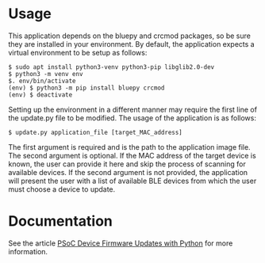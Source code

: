 # Usage

This application depends on the bluepy and crcmod packages, so be sure they are installed in your environment. By default, the application expects a virtual environment to be setup as follows:

    $ sudo apt install python3-venv python3-pip libglib2.0-dev
    $ python3 -m venv env
    $. env/bin/activate
    (env) $ python3 -m pip install bluepy crcmod
    (env) $ deactivate

Setting up the environment in a different manner may require the first line of the update.py file to be modified. The usage of the application is as follows:

    $ update.py application_file [target_MAC_address]

The first argument is required and is the path to the application image file. The second argument is optional. If the MAC address of the target device is known, the user can provide it here and skip the process of scanning for available devices. If the second argument is not provided, the application will present the user with a list of available BLE devices from which the user must choose a device to update.

# Documentation

See the article [PSoC Device Firmware Updates with Python](https://www.digikey.com/eewiki/display/microcontroller/PSoC+Device+Firmware+Updates+with+Python) for more information. 
